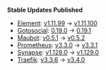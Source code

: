 **Stable Updates Published**

* [Element](https://github.com/element-hq/element-web): [v1.11.99](https://github.com/element-hq/element-web/releases/tag/v1.11.99) -> [v1.11.100](https://github.com/element-hq/element-web/releases/tag/v1.11.100)
* [Gotosocial](https://github.com/superseriousbusiness/gotosocial): [0.19.0](https://github.com/superseriousbusiness/gotosocial/releases/tag/v0.19.0) -> [0.19.1](https://github.com/superseriousbusiness/gotosocial/releases/tag/v0.19.1)
* [Maubot](https://mau.dev/maubot/maubot): [v0.5.1](https://mau.dev/maubot/maubot/-/tags/v0.5.1) -> [v0.5.2](https://mau.dev/maubot/maubot/-/tags/v0.5.2)
* [Prometheus](https://github.com/prometheus/prometheus): [v3.3.0](https://github.com/prometheus/prometheus/releases/tag/v3.3.0) -> [v3.3.1](https://github.com/prometheus/prometheus/releases/tag/v3.3.1)
* [Synapse](https://github.com/element-hq/synapse): [v1.128.0](https://github.com/element-hq/synapse/releases/tag/v1.128.0) -> [v1.129.0](https://github.com/element-hq/synapse/releases/tag/v1.129.0)
* [Traefik](https://github.com/traefik/traefik): [v3.3.6](https://github.com/traefik/traefik/releases/tag/v3.3.6) -> [v3.4.0](https://github.com/traefik/traefik/releases/tag/v3.4.0)
